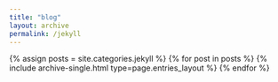 ```yaml
---
title: "blog"
layout: archive
permalink: /jekyll
---
```



{% assign posts = site.categories.jekyll %}
{% for post in posts %} {% include archive-single.html type=page.entries_layout %} {% endfor %}